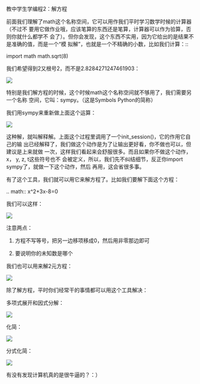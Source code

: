     
教中学生学编程2：解方程

前面我们理解了math这个名称空间，它可以用作我们平时学习数学时候的计算器（不过不
要用它做作业哦，应该笔算的东西还是笔算，计算器可以作为验算，否则你就什么都学不
会了）。但你会发现，这个东西不实用，因为它给出的是结果不是准确的值，而是一个“模
拟解”，也就是一个不精确的小数，比如我们计算：::

  import math
  math.sqrt(8)

我们希望得到2又根号2，而不是2.8284271247461903：

![](_static/ipython例1.jpg)

特别是我们解方程的时候，这个时候math这个名称空间就不够用了，我们需要另一个名称
空间，它叫：sympy。（这是Symbols Python的简称）

我们用sympy来重新做上面这个运算：

![](_static/ipython例2.jpg)

这种解，就叫解释解。上面这个过程里调用了一个init_session()，它的作用它自己的输
出已经解释了，我们做这个动作是为了让输出更好看，你不做也可以，但建议是上来就做
一次，这样我们看起来会舒服很多。而且如果你不做这个动作，x， y, z, t这些符号也不
会被定义，所以，我们先不纠结细节，反正你import sympy了，就做一下这个动作，然后
再用，这会省很多事。

有了这个工具，我们就可以用它来解方程了。比如我们要解下面这个方程：

  .. math:: x^2+3x-8=0

我们可以这样：

![](_static/ipython例3.png)

注意两点：

1. 方程不写等号，把另一边移项移成0，然后用非零那边即可

2. 要说明你的未知数是哪个

我们也可以用来解2元方程：

![](_static/ipython例4.png)

除了解方程，平时你们经常干的事情都可以用这个工具解决：

多项式展开和因式分解：

![](_static/ipython例5.png)

化简：

![](_static/ipython例6.png)

分式化简：

![](_static/ipython例7.png)

有没有发现计算机真的是很牛逼的？：）
